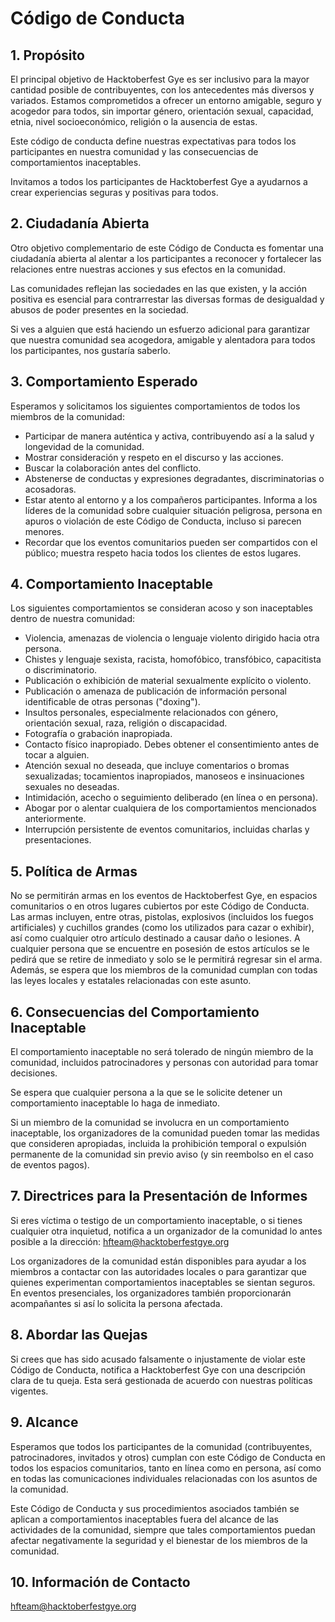 # Código de Conducta

## 1. Propósito

El principal objetivo de Hacktoberfest Gye es ser inclusivo para la mayor cantidad posible de contribuyentes, con los antecedentes más diversos y variados. Estamos comprometidos a ofrecer un entorno amigable, seguro y acogedor para todos, sin importar género, orientación sexual, capacidad, etnia, nivel socioeconómico, religión o la ausencia de estas.

Este código de conducta define nuestras expectativas para todos los participantes en nuestra comunidad y las consecuencias de comportamientos inaceptables.

Invitamos a todos los participantes de Hacktoberfest Gye a ayudarnos a crear experiencias seguras y positivas para todos.

## 2. Ciudadanía Abierta

Otro objetivo complementario de este Código de Conducta es fomentar una ciudadanía abierta al alentar a los participantes a reconocer y fortalecer las relaciones entre nuestras acciones y sus efectos en la comunidad.

Las comunidades reflejan las sociedades en las que existen, y la acción positiva es esencial para contrarrestar las diversas formas de desigualdad y abusos de poder presentes en la sociedad.

Si ves a alguien que está haciendo un esfuerzo adicional para garantizar que nuestra comunidad sea acogedora, amigable y alentadora para todos los participantes, nos gustaría saberlo.

## 3. Comportamiento Esperado

Esperamos y solicitamos los siguientes comportamientos de todos los miembros de la comunidad:

- Participar de manera auténtica y activa, contribuyendo así a la salud y longevidad de la comunidad.
- Mostrar consideración y respeto en el discurso y las acciones.
- Buscar la colaboración antes del conflicto.
- Abstenerse de conductas y expresiones degradantes, discriminatorias o acosadoras.
- Estar atento al entorno y a los compañeros participantes. Informa a los líderes de la comunidad sobre cualquier situación peligrosa, persona en apuros o violación de este Código de Conducta, incluso si parecen menores.
- Recordar que los eventos comunitarios pueden ser compartidos con el público; muestra respeto hacia todos los clientes de estos lugares.

## 4. Comportamiento Inaceptable

Los siguientes comportamientos se consideran acoso y son inaceptables dentro de nuestra comunidad:

- Violencia, amenazas de violencia o lenguaje violento dirigido hacia otra persona.
- Chistes y lenguaje sexista, racista, homofóbico, transfóbico, capacitista o discriminatorio.
- Publicación o exhibición de material sexualmente explícito o violento.
- Publicación o amenaza de publicación de información personal identificable de otras personas ("doxing").
- Insultos personales, especialmente relacionados con género, orientación sexual, raza, religión o discapacidad.
- Fotografía o grabación inapropiada.
- Contacto físico inapropiado. Debes obtener el consentimiento antes de tocar a alguien.
- Atención sexual no deseada, que incluye comentarios o bromas sexualizadas; tocamientos inapropiados, manoseos e insinuaciones sexuales no deseadas.
- Intimidación, acecho o seguimiento deliberado (en línea o en persona).
- Abogar por o alentar cualquiera de los comportamientos mencionados anteriormente.
- Interrupción persistente de eventos comunitarios, incluidas charlas y presentaciones.

## 5. Política de Armas

No se permitirán armas en los eventos de Hacktoberfest Gye, en espacios comunitarios o en otros lugares cubiertos por este Código de Conducta. Las armas incluyen, entre otras, pistolas, explosivos (incluidos los fuegos artificiales) y cuchillos grandes (como los utilizados para cazar o exhibir), así como cualquier otro artículo destinado a causar daño o lesiones. A cualquier persona que se encuentre en posesión de estos artículos se le pedirá que se retire de inmediato y solo se le permitirá regresar sin el arma. Además, se espera que los miembros de la comunidad cumplan con todas las leyes locales y estatales relacionadas con este asunto.

## 6. Consecuencias del Comportamiento Inaceptable

El comportamiento inaceptable no será tolerado de ningún miembro de la comunidad, incluidos patrocinadores y personas con autoridad para tomar decisiones.

Se espera que cualquier persona a la que se le solicite detener un comportamiento inaceptable lo haga de inmediato.

Si un miembro de la comunidad se involucra en un comportamiento inaceptable, los organizadores de la comunidad pueden tomar las medidas que consideren apropiadas, incluida la prohibición temporal o expulsión permanente de la comunidad sin previo aviso (y sin reembolso en el caso de eventos pagos).

## 7. Directrices para la Presentación de Informes

Si eres víctima o testigo de un comportamiento inaceptable, o si tienes cualquier otra inquietud, notifica a un organizador de la comunidad lo antes posible a la dirección: hfteam@hacktoberfestgye.org

Los organizadores de la comunidad están disponibles para ayudar a los miembros a contactar con las autoridades locales o para garantizar que quienes experimentan comportamientos inaceptables se sientan seguros. En eventos presenciales, los organizadores también proporcionarán acompañantes si así lo solicita la persona afectada.

## 8. Abordar las Quejas

Si crees que has sido acusado falsamente o injustamente de violar este Código de Conducta, notifica a Hacktoberfest Gye con una descripción clara de tu queja. Esta será gestionada de acuerdo con nuestras políticas vigentes.

## 9. Alcance

Esperamos que todos los participantes de la comunidad (contribuyentes, patrocinadores, invitados y otros) cumplan con este Código de Conducta en todos los espacios comunitarios, tanto en línea como en persona, así como en todas las comunicaciones individuales relacionadas con los asuntos de la comunidad.

Este Código de Conducta y sus procedimientos asociados también se aplican a comportamientos inaceptables fuera del alcance de las actividades de la comunidad, siempre que tales comportamientos puedan afectar negativamente la seguridad y el bienestar de los miembros de la comunidad.

## 10. Información de Contacto

hfteam@hacktoberfestgye.org